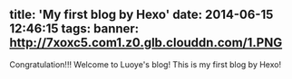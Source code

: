title: 'My first blog by Hexo'
date: 2014-06-15 12:46:15
tags:
banner: http://7xoxc5.com1.z0.glb.clouddn.com/1.PNG
---
Congratulation!!!
Welcome to Luoye's blog! This is my first blog by Hexo!
